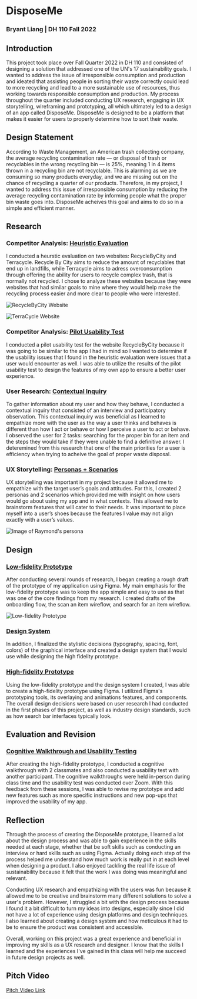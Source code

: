 # DisposeMe

### Bryant Liang | DH 110 Fall 2022

## Introduction
This project took place over Fall Quarter 2022 in DH 110 and consisted of designing a solution that addressed one of the UN's 17 sustainability goals. I wanted to address the issue of irresponsible consumption and production and ideated that assisting people in sorting their waste correctly could lead to more recycling and lead to a more sustainable use of resources, thus working towards responsible consumption and production. My process throughout the quarter included conducting UX research, engaging in UX storytelling, wireframing and prototyping, all which ultimately led to a design of an app called DisposeMe. DisposeMe is designed to be a platform that makes it easier for users to properly determine how to sort their waste. 

## Design Statement
According to Waste Management, an American trash collecting company, the average recycling contamination rate — or disposal of trash or recyclables in the wrong recycling bin — is 25%, meaning 1 in 4 items thrown in a recycling bin are not recyclable. This is alarming as we are consuming so many products everyday, and we are missing out on the chance of recycling a quarter of our products. Therefore, in my project, I wanted to address this issue of irresponsible consumption by reducing the average recycling contamination rate by informing people what the proper bin waste goes into. DisposeMe acheives this goal and aims to do so in a simple and efficient manner.

## Research

### Competitor Analysis: [Heuristic Evaluation](https://github.com/brygoesmoo/DH110/tree/main/Assignment%201)

I conducted a heurstic evaluation on two websites: RecycleByCity and Terracycle. Recycle By City aims to reduce the amount of recyclables that end up in landfills, while Terracycle aims to adress overconsumption through offering the ability for users to recycle complex trash, that is normally not recycled. I chose to analyze these websites because they were websites that had similar goals to mine where they would help make the recycling process easier and more clear to people who were interested. 

![RecycleByCity Website](https://user-images.githubusercontent.com/79380837/204640945-77589740-b66d-4946-a7fa-10046f440e1f.png)

![TerraCycle Website](https://user-images.githubusercontent.com/79380837/204641048-24ec08ca-8adb-4629-bc7f-5ae6bc71b3b5.png)

### Competitor Analysis: [Pilot Usability Test](https://github.com/brygoesmoo/DH110/tree/main/assignment02)

I conducted a pilot usability test for the website RecycleByCity because it was going to be similar to the app I had in mind so I wanted to determine if the usability issues that I found in the heuristic evaluation were issues that a user would encounter as well. I was able to utilize the results of the pilot usability test to design the features of my own app to ensure a better user experience. 

### User Research: [Contextual Inquiry](https://github.com/brygoesmoo/DH110/tree/main/Assignment%203)

To gather information about my user and how they behave, I conducted a contextual inquiry that consisted of an interview and participatory observation. This contextual inquiry was beneficial as I learned to empathize more with the user as the way a user thinks and behaves is different than how I act or behave or how I perceive a user to act or behave. I observed the user for 2 tasks: searching for the proper bin for an item and the steps they would take if they were unable to find a definitive answer. I deteremined from this research that one of the main priorities for a user is efficiency when trying to acheive the goal of proper waste disposal. 

### UX Storytelling: [Personas + Scenarios](https://github.com/brygoesmoo/DH110/tree/main/Assignment%204)

UX storytelling was important in my project because it allowed me to empathize with the target user’s goals and attitudes. For this, I created 2 personas and 2 scenarios which provided me with insight on how users would go about using my app and in what contexts. This allowed me to brainstorm features that will cater to their needs. It was important to place myself into a user’s shoes because the features I value may not align exactly with a user’s values. 

![Image of Raymond's persona](https://user-images.githubusercontent.com/79380837/199350908-0e622ab8-50e6-462f-9b41-eb2fa5b0366e.png)

## Design

### [Low-fidelity Prototype](https://github.com/brygoesmoo/DH110/tree/main/Assignment%205)

After conducting several rounds of research, I began creating a rough draft of the prototype of my application using Figma. My main emphasis for the low-fidelity prototype was to keep the app simple and easy to use as that was one of the core findings from my research. I created drafts of the onboarding flow, the scan an item wireflow, and search for an item wireflow. 

![Low-fidelity Prototype](https://user-images.githubusercontent.com/79380837/204640863-c876e9fb-2fbd-406a-93b6-e37274b6547b.png) 

### [Design System](https://github.com/brygoesmoo/DH110/tree/main/Assignment%206)

In addition, I finalized the stylistic decisions (typography, spacing, font, colors) of the graphical interface and created a design system that I would use while designing the high fidelity prototype.

### [High-fidelity Prototype](https://github.com/brygoesmoo/DH110/tree/main/Assignment%207)

Using the low-fidelity prototype and the design system I created, I was able to create a high-fidelity prototype using Figma. I utilized Figma's prototyping tools, its overlaying and animations features, and  components. The overall design decisions were based on user research I had conducted in the first phases of this project, as well as industry design standards, such as how search bar interfaces typically look.

## Evaluation and Revision

### [Cognitive Walkthrough and Usability Testing](https://github.com/brygoesmoo/DH110/tree/main/Assignment%207) 

After creating the high-fidelity prototype, I conducted a cognitive walkthrough with 2 classmates and also conducted a usability test with another participant. The cognitive walkthroughs were held in-person during class time and the usability test was conducted over Zoom. With this feedback from these sessions, I was able to revise my prototype and add new features such as more specific instructions and new pop-ups that improved the usability of my app. 

## Reflection

Through the process of creating the DisposeMe prototype, I learned a lot about the design process and was able to gain experience in the skills needed at each stage, whether that be soft skills such as conducting an interview or hard skills such as using Figma. Actually doing each step of the process helped me understand how much work is really put in at each level when designing a product. I also enjoyed tackling the real life issue of sustainability because it felt that the work I was doing was meaningful and relevant.

Conducting UX research and empathizing with the users was fun because it allowed me to be creative and brainstorm many different solutions to solve a user's problem. However, I struggled a bit with the design process because I found it a bit difficult to turn my ideas into designs, especially since I did not have a lot of experience using design platforms and design techniques. I also learned about creating a design system and how meticulous it had to be to ensure the product was consistent and accessible. 

Overall, working on this project was a great experience and beneficial in improving my skills as a UX research and designer. I know that the skills I learned and the experiences I've gained in this class will help me succeed in future design projects as well. 

## Pitch Video
[Pitch Video Link](https://drive.google.com/file/d/1sUZQON0oWMSnkP6cnf3tCs6uhc-F9REX/view?usp=sharing)
